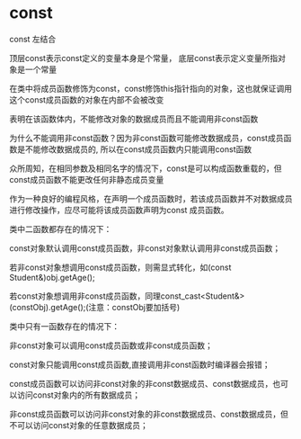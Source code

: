 # const

const 左结合

顶层const表示const定义的变量本身是个常量， 底层const表示定义变量所指对象是一个常量

在类中将成员函数修饰为const，const修饰this指针指向的对象，这也就保证调用这个const成员函数的对象在内部不会被改变

表明在该函数体内，不能修改对象的数据成员而且不能调用非const函数

为什么不能调用非const函数？因为非const函数可能修改数据成员，const成员函数是不能修改数据成员的, 所以在const成员函数内只能调用const函数

众所周知，在相同参数及相同名字的情况下，const是可以构成函数重载的，但const成员函数不能更改任何非静态成员变量

作为一种良好的编程风格，在声明一个成员函数时，若该成员函数并不对数据成员进行修改操作，应尽可能将该成员函数声明为const 成员函数。

 类中二函数都存在的情况下：

const对象默认调用const成员函数，非const对象默认调用非const成员函数；

若非const对象想调用const成员函数，则需显式转化，如(const Student&)obj.getAge();

若const对象想调用非const成员函数，同理const_cast<Student&>(constObj).getAge();(注意：constObj要加括号)

类中只有一函数存在的情况下：

非const对象可以调用const成员函数或非const成员函数；

const对象只能调用const成员函数,直接调用非const函数时编译器会报错；

const成员函数可以访问非const对象的非const数据成员、const数据成员，也可以访问const对象内的所有数据成员；

非const成员函数可以访问非const对象的非const数据成员、const数据成员，但不可以访问const对象的任意数据成员；



